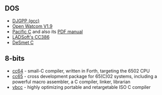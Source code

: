 ## DOS
* [DJGPP (gcc)](http://www.delorie.com/djgpp/zip-picker.html)
* [Open Watcom V1.9](https://sourceforge.net/projects/openwatcom/files/open-watcom-1.9/open-watcom-c-dos-1.9.exe/download)
* [Pacific C](http://web.archive.org/web/20040215154614/http://www1.htsoft.com/files/pacific/pacific.exe) and also its [PDF manual](http://web.archive.org/web/19980524231521/http://www1.htsoft.com/files/pacific/pacman.pdf)
* [LADSoft's CC386](https://ladsoft.tripod.com/cc386_compiler.html)
* [DeSmet C](http://www.desmet-c.com/)

## 8-bits
* [cc64](https://github.com/pzembrod/cc64) - small-C compiler, written in Forth, targeting the 6502 CPU
* [cc65](https://cc65.github.io/) - cross development package for 65(C)02 systems, including a powerful macro assembler, a C compiler, linker, librarian
* [vbcc](http://sun.hasenbraten.de/vbcc/) - highly optimizing portable and retargetable ISO C compiler
